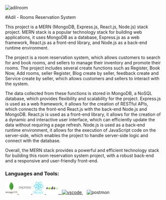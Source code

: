 ![adilroom](https://i.imgur.com/oitVbdJ.png)


#Adil - Rooms Reservation System

This project is a MERN (MongoDB, Express.js, React.js, Node.js) stack project. MERN stack is a popular technology stack for building web applications, it uses MongoDB as a database, Express.js as a web framework, React.js as a front-end library, and Node.js as a back-end runtime environment.

The project is a room reservation system, which allows customers to search for and book rooms, and sellers to manage their inventory and promote their rooms. The project includes several create functions such as Register, Book Now, Add rooms, seller Register, Blog create by seller, feedback create and Service create by seller, which allows customers and sellers to interact with the system.

The data collected from these functions is stored in MongoDB, a NoSQL database, which provides flexibility and scalability for the project. Express.js is used as a web framework, it allows for the creation of RESTful APIs, which connects the front-end React.js with the back-end Node.js and MongoDB. React.js is used as a front-end library, it allows for the creation of a dynamic and interactive user interface, which can efficiently update the data without requiring a page refresh. Node.js is used as a back-end runtime environment, it allows for the execution of JavaScript code on the server-side, which enables the project to handle server-side logic and connect with the database.

Overall, the MERN stack provides a powerful and efficient technology stack for building this room reservation system project, with a robust back-end and a responsive and user-friendly front-end.


<h3 align="left">Languages and Tools:</h3>

<a href="https://www.mongodb.com/" target="_blank" rel="noreferrer"> <img src="https://raw.githubusercontent.com/devicons/devicon/master/icons/mongodb/mongodb-original-wordmark.svg" alt="mongodb" width="40" height="40"/> </a>
<a href="https://expressjs.com" target="_blank" rel="noreferrer"> <img src="https://raw.githubusercontent.com/devicons/devicon/master/icons/express/express-original-wordmark.svg" alt="express" width="40" height="40"/> </a>
<a href="https://reactjs.org/" target="_blank" rel="noreferrer"> <img src="https://raw.githubusercontent.com/devicons/devicon/master/icons/react/react-original-wordmark.svg" alt="react" width="40" height="40"/> </a>
<a href="https://nodejs.org" target="_blank" rel="noreferrer"> <img src="https://raw.githubusercontent.com/devicons/devicon/master/icons/nodejs/nodejs-original-wordmark.svg" alt="nodejs" width="40" height="40"/> </a>
<a href="https://code.visualstudio.com/" target="_blank" rel="noreferrer"> &nbsp;
<img src="https://upload.wikimedia.org/wikipedia/commons/thumb/9/9a/Visual_Studio_Code_1.35_icon.svg/2048px-Visual_Studio_Code_1.35_icon.svg.png" alt="vscode" width="35" height="35"/> </a>
&nbsp;&nbsp;
 <img src="https://res.cloudinary.com/postman/image/upload/t_team_logo/v1629869194/team/2893aede23f01bfcbd2319326bc96a6ed0524eba759745ed6d73405a3a8b67a8" alt="postmon" width="35" height="35"/> </a>
 
 
 

